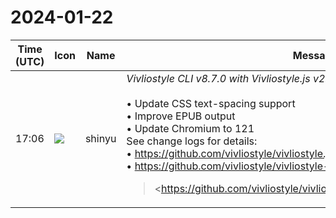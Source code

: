 # 2024-01-22

|Time (UTC)|Icon|Name|Message|
|---|---|---|---|
|17:06|![](https://avatars.slack-edge.com/2018-04-27/354445776386_e258f5ed5ba887b08668_72.jpg)|shinyu|*Vivliostyle CLI v8.7.0 with Vivliostyle.js v2.26.0 Released!*<br><br>• Update CSS text-spacing support<br>• Improve EPUB output<br>• Update Chromium to 121<br>See change logs for details:<br>• <https://github.com/vivliostyle/vivliostyle.js/blob/master/CHANGELOG.md><br>• <https://github.com/vivliostyle/vivliostyle-cli/blob/main/CHANGELOG.md><br><blockquote><https://github.com/vivliostyle/vivliostyle.js/blob/master/CHANGELOG.md | CHANGELOG.md></blockquote><br><blockquote><https://github.com/vivliostyle/vivliostyle-cli/blob/main/CHANGELOG.md | CHANGELOG.md></blockquote>|
